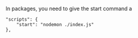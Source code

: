
In packages, you need to give the start command a

```
"scripts": {
    "start": "nodemon ./index.js"
},
```